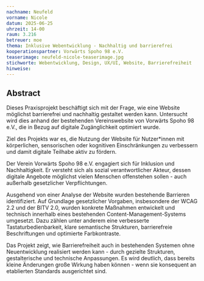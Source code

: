 ```yaml
---
nachname: Neufeld
vorname: Nicole
datum: 2025-06-25
uhrzeit: 14-00
raum: 3.216
betreuer: moe
thema: Inklusive Webentwicklung - Nachhaltig und barrierefrei
kooperationspartner: Vorwärts Spoho 98 e.V.
teaserimage: neufeld-nicole-teaserimage.jpg
stichworte: Webentwicklung, Design, UX/UI, Website, Barrierefreiheit
hinweise:
---
```


## Abstract

Dieses Praxisprojekt beschäftigt sich mit der Frage, wie eine Website möglichst barrierefrei und nachhaltig gestaltet werden kann. Untersucht wird dies anhand der bestehenden Vereinswebsite von Vorwärts Spoho 98 e.V., die in Bezug auf digitale Zugänglichkeit optimiert wurde. 

Ziel des Projekts war es, die Nutzung der Website für Nutzer*innen mit körperlichen, sensorischen oder kognitiven Einschränkungen zu verbessern und damit digitale Teilhabe aktiv zu fördern.

Der Verein Vorwärts Spoho 98 e.V. engagiert sich für Inklusion und Nachhaltigkeit. Er versteht sich als sozial verantwortlicher Akteur, dessen digitale Angebote möglichst vielen Menschen offenstehen sollen - auch außerhalb gesetzlicher Verpflichtungen.

Ausgehend von einer Analyse der Website wurden bestehende Barrieren identifiziert. Auf Grundlage gesetzlicher Vorgaben, insbesondere der WCAG 2.2 und der BITV 2.0, wurden konkrete Maßnahmen entwickelt und technisch innerhalb eines bestehenden Content-Management-Systems umgesetzt. Dazu zählen unter anderem eine verbesserte Tastaturbedienbarkeit, klare semantische Strukturen, barrierefreie Beschriftungen und optimierte Farbkontraste.

Das Projekt zeigt, wie Barrierefreiheit auch in bestehenden Systemen ohne Neuentwicklung realisiert werden kann - durch gezielte Strukturen, gestalterische und technische Anpassungen. Es wird deutlich, dass bereits kleine Änderungen große Wirkung haben können - wenn sie konsequent an etablierten Standards ausgerichtet sind. 